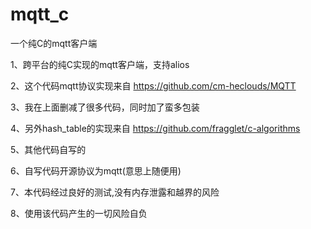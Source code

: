 # mqtt_c
一个纯C的mqtt客户端

1、跨平台的纯C实现的mqtt客户端，支持alios

2、这个代码mqtt协议实现来自 https://github.com/cm-heclouds/MQTT

3、我在上面删减了很多代码，同时加了蛮多包装

4、另外hash_table的实现来自 https://github.com/fragglet/c-algorithms

5、其他代码自写的

6、自写代码开源协议为mqtt(意思上随便用)

7、本代码经过良好的测试,没有内存泄露和越界的风险

8、使用该代码产生的一切风险自负
